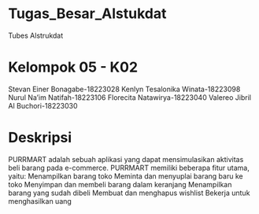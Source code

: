 # Tugas_Besar_Alstukdat
Tubes Alstrukdat

# Kelompok 05 - K02
Stevan Einer Bonagabe-18223028
Kenlyn Tesalonika Winata-18223098
Nurul Na’im Natifah-18223106
Florecita Natawirya-18223040
Valereo Jibril Al Buchori-18223030

# Deskripsi
PURRMART adalah sebuah aplikasi yang dapat mensimulasikan aktivitas beli barang pada e-commerce. PURRMART memiliki beberapa fitur utama, yaitu:
Menampilkan barang toko
Meminta dan menyuplai barang baru ke toko
Menyimpan dan membeli barang dalam keranjang
Menampilkan barang yang sudah dibeli
Membuat dan menghapus wishlist
Bekerja untuk menghasilkan uang
